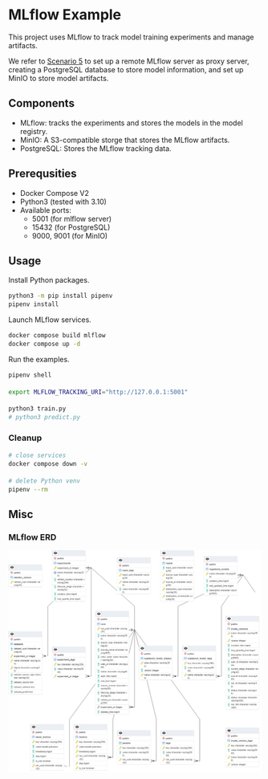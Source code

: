 # MLflow Example

This project uses MLflow to track model training experiments and manage artifacts.

We refer to [Scenario 5](https://mlflow.org/docs/latest/tracking.html#scenario-5-mlflow-tracking-server-enabled-with-proxied-artifact-storage-access) to set up a remote MLflow server as proxy server, creating a PostgreSQL database to store model information, and set up MinIO to store model artifacts.

## Components

- MLflow: tracks the experiments and stores the models in the model registry.
- MinIO: A S3-compatible storge that stores the MLflow artifacts.
- PostgreSQL: Stores the MLflow tracking data.

## Prerequsities

- Docker Compose V2
- Python3 (tested with 3.10)
- Available ports:
  - 5001 (for mlflow server)
  - 15432 (for PostgreSQL)
  - 9000, 9001 (for MinIO)

## Usage

Install Python packages.

```bash
python3 -m pip install pipenv
pipenv install
```

Launch MLflow services.

```bash
docker compose build mlflow
docker compose up -d
```

Run the examples.

```bash
pipenv shell

export MLFLOW_TRACKING_URI="http://127.0.0.1:5001"

python3 train.py
# python3 predict.py
```

### Cleanup

```bash
# close services
docker compose down -v

# delete Python venv
pipenv --rm

```

## Misc

### MLflow ERD

![ERD](docs/erd.png)
